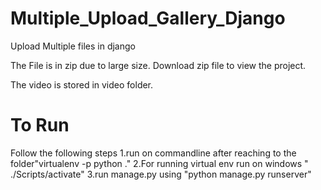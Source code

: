 # Multiple_Upload_Gallery_Django
Upload Multiple files in django
<br>

The File is in zip due to large size. Download zip file to view the project.<br>

The video is stored in video folder.<br>

# To Run
Follow the following steps
1.run on commandline after reaching to the folder"virtualenv -p python ."
2.For running virtual env run on windows " ./Scripts/activate"
3.run manage.py using "python manage.py runserver"
